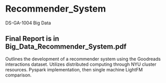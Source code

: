 # Recommender_System
DS-GA-1004 Big Data

## Final Report is in Big_Data_Recommender_System.pdf

Outlines the development of a recommender system using the Goodreads interactions dataset.
Utilizes distributed computing through NYU cluster resources.
Pyspark implementation, then single machine LightFM comparison.
